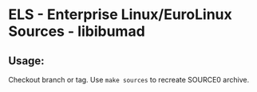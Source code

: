 # ELS - Enterprise Linux/EuroLinux Sources - libibumad
 
## Usage:
  Checkout branch or tag. Use `make sources` to recreate  SOURCE0 archive.
